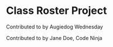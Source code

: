 # Class Roster Project
Contributed to by Augiedog
Wednesday

Contributed to by Jane Doe, Code Ninja
